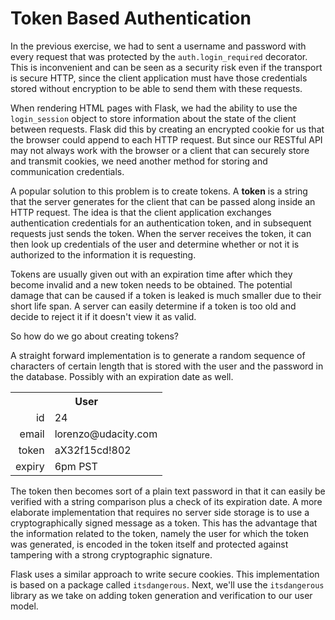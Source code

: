 # Token Based Authentication

In the previous exercise, we had to sent a username and password with every request that was protected by the `auth.login_required` decorator. This is inconvenient and can be seen as a security risk even if the transport is secure HTTP, since the client application must have those credentials stored without encryption to be able to send them with these requests.

When rendering HTML pages with Flask, we had the ability to use the `login_session` object to store information about the state of the client between requests. Flask did this by creating an encrypted cookie for us that the browser could append to each HTTP request. But since our RESTful API may not always work with the browser or a client that can securely store and transmit cookies, we need another method for storing and communication credentials.

A popular solution to this problem is to create tokens. A **token** is a string that the server generates for the client that can be passed along inside an HTTP request. The idea is that the client application exchanges authentication credentials for an authentication token, and in subsequent requests just sends the token. When the server receives the token, it can then look up credentials of the user and determine whether or not it is authorized to the information it is requesting.

Tokens are usually given out with an expiration time after which they become invalid and a new token needs to be obtained. The potential damage that can be caused if a token is leaked is much smaller due to their short life span. A server can easily determine if a token is too old and decide to reject it if it doesn't view it as valid.

So how do we go about creating tokens?

A straight forward implementation is to generate a random sequence of characters of certain length that is stored with the user and the password in the database. Possibly with an expiration date as well.

<table style='margin-left:auto;margin-right:auto;'>
    <tr>
        <th colspan=2 style='text-align:center'>User</th>
    </tr>
    <tr>
        <td colspan=1 style='text-align:right'>id</td>
        <td colspan=1>24</td>
    </tr>
    <tr>
        <td colspan=1 style='text-align:right'>email</td>
        <td colspan=1>lorenzo@udacity.com</td>
    </tr>
    <tr>
        <td colspan=1 style='text-align:right'>token</td>
        <td colspan=1>aX32f15cd!802</td>
    </tr>
    <tr>
        <td colspan=1 style='text-align:right'>expiry</td>
        <td colspan=1>6pm PST</td>
    </tr>
</table>

The token then becomes sort of a plain text password in that it can easily be verified with a string comparison plus a check of its expiration date. A more elaborate implementation that requires no server side storage is to use a cryptographically signed message as a token. This has the advantage that the information related to the token, namely the user for which the token was generated, is encoded in the token itself and protected against tampering with a strong cryptographic signature.

Flask uses a similar approach to write secure cookies. This implementation is based on a package called `itsdangerous`. Next, we'll use the `itsdangerous` library as we take on adding token generation and verification to our user model.
